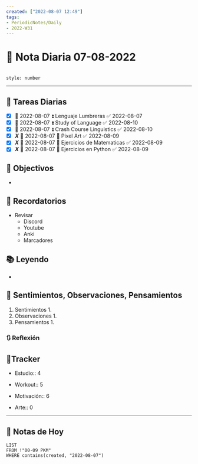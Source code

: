 ```yaml
---
created: ["2022-08-07 12:49"]
tags:
- PeriodicNotes/Daily
- 2022-W31
---
```


# 📅 Nota Diaria  07-08-2022
```toc

style: number

```

---
## 🔷 Tareas Diarias
- [x] 📅 2022-08-07 ⏫ Lenguaje Lumbreras ✅ 2022-08-07
- [x] 📅 2022-08-07 ⏫ Study of Language ✅ 2022-08-10
- [x] 📅 2022-08-07 ⏫ Crash Course Linguistics ✅ 2022-08-10
- [x] ***X*** 📅 2022-08-07 🔼 Pixel Art ✅ 2022-08-09
- [x] ***X*** 📅 2022-08-07 🔽 Ejercicios de Matematicas ✅ 2022-08-09
- [x] ***X*** 📅 2022-08-07 🔽 Ejercicios en Python ✅ 2022-08-09

## 🎯 Objectivos
- 
## 📕 Recordatorios
- Revisar
	- Discord
	- Youtube
	- Anki
	- Marcadores
## 📚 Leyendo
- 
## 💬 Sentimientos, Observaciones, Pensamientos 
1. Sentimientos
	1. 
2. Observaciones
	1. 
3. Pensamientos
	1. 
### 🔃 Reflexión

## 🔷Tracker

- Estudio:: 4

- Workout:: 5

- Motivación:: 6

- Arte:: 0
---

## 📅 Notas de Hoy
```dataview
LIST 
FROM !"00-09 PKM" 
WHERE contains(created, "2022-08-07")
```